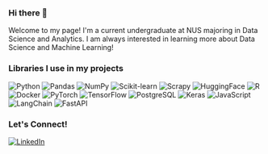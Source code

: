 ### Hi there 👋

Welcome to my page! I'm a current undergraduate at NUS majoring in Data Science and Analytics. I am always interested in learning more about Data Science and Machine Learning!

### Libraries I use in my projects
<p>
<img alt="Python" src="https://img.shields.io/badge/-Python-3776ab?style=flat-square&logo=python&logoColor=white" />
<img alt="Pandas" src="https://img.shields.io/badge/-Pandas-0d6efd?style=flat-square&logo=Pandas&logoColor=white" />
<img alt="NumPy" src="https://img.shields.io/badge/-NumPy-00008B?style=flat-square&logo=NumPy&logoColor=white" />
<img alt="Scikit-learn" src="https://img.shields.io/badge/-ScikitLearn-ff9c34?style=flat-square&logo=Scikit-learn&logoColor=white" />
<img alt="Scrapy" src="https://img.shields.io/badge/-Scrapy-60a839?style=flat-square&logo=Scrapy&logoColor=white" />
<img alt="HuggingFace" src="https://img.shields.io/badge/-🤗HuggingFace-aae4e8?style=flat-square&logo=HuggingFace&logoColor=white" />
<img alt="R" src="https://img.shields.io/badge/-R-00008B?style=flat-square&logo=R&logoColor=white" />
<img alt="Docker" src="https://img.shields.io/badge/-Docker-46a2f1?style=flat-square&logo=docker&logoColor=white" />
<img alt="PyTorch" src="https://img.shields.io/badge/-PyTorch-ee4c2c?style=flat-square&logo=PyTorch&logoColor=white" />
<img alt="TensorFlow" src="https://img.shields.io/badge/-TensorFlow-ff9100?style=flat-square&logo=TensorFlow&logoColor=white" />
<img alt="PostgreSQL" src="https://img.shields.io/badge/postgresql-4169e1?style=flat-square&logo=postgresql&logoColor=white"/>
<img alt="Keras" src="https://img.shields.io/badge/Keras-%23D00000.svg?style=flat-square&logo=Keras&logoColor=white"/>
<img alt="JavaScript" src="https://shields.io/badge/JavaScript-F7DF1E?logo=JavaScript&logoColor=000&style=flat-square"/>
<img alt="LangChain" src="https://img.shields.io/badge/-🦜LangChain-abdbe3?style=flat-square&logo=LangChain&logoColor=white" />
<img alt="FastAPI" src="https://img.shields.io/badge/fastapi?style=flat-square&logo=fastapi&logoColor=white" />
</p>

### Let's Connect!
<a href="https://www.linkedin.com/in/jia-hao-510b82238/" target="_blank"><img alt="LinkedIn" src="https://img.shields.io/badge/linkedin-%230077B5.svg?&style=for-the-badge&logo=linkedin&logoColor=white" /></a>
<!--
**yjiahao/yjiahao** is a ✨ _special_ ✨ repository because its `README.md` (this file) appears on your GitHub profile.

Here are some ideas to get you started:

- 🔭 I’m currently working on ...
- 🌱 I’m currently learning ...
- 👯 I’m looking to collaborate on ...
- 🤔 I’m looking for help with ...
- 💬 Ask me about ...
- 📫 How to reach me: ...
- 😄 Pronouns: ...
- ⚡ Fun fact: ...
-->
